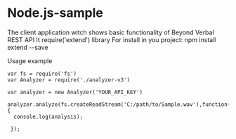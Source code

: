 # Node.js-sample
The client application witch shows basic functionality of Beyond Verbal REST API
It require('extend')   library
For install in you project:  npm install extend --save


Usage example
```node
var fs = require('fs')
var Analyzer = require('./analyzer-v3')

var analyzer = new Analyzer('YOUR_API_KEY')

analyzer.analyze(fs.createReadStream('C:/path/to/Sample.wav'),function(err,analysis){
  console.log(analysis);
   
 });
```
